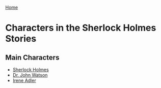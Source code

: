 [Home](/)
# Characters in the Sherlock Holmes Stories

## Main Characters
- [Sherlock Holmes](sherlock/wiki.md)
- [Dr. John Watson](watson/wiki.md)
- [Irene Adler](irene/wiki.md)
